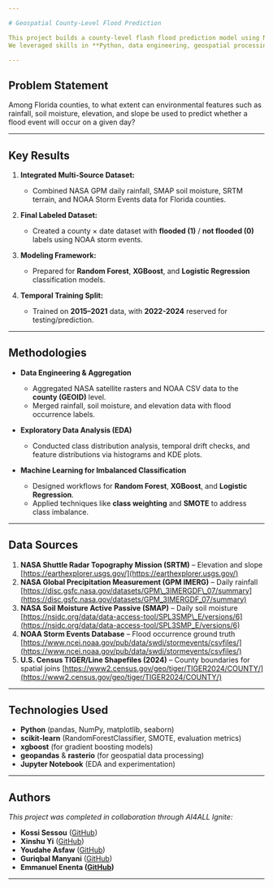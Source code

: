```yaml
---

# Geospatial County-Level Flood Prediction 

This project builds a county-level flash flood prediction model using NASA and NOAA datasets to support local emergency planning and risk mitigation.
We leveraged skills in **Python, data engineering, geospatial processing, and machine learning** as part of the **AI4ALL Ignite** program to create a scalable, data-driven alternative to costly physics-based flood models.

---
```


## Problem Statement

Among Florida counties, to what extent can environmental features such as rainfall, soil moisture, elevation, and slope be used to predict whether a flood event will occur on a given day?


---

## Key Results

1. **Integrated Multi-Source Dataset:**

   * Combined NASA GPM daily rainfall, SMAP soil moisture, SRTM terrain, and NOAA Storm Events data for Florida counties.
2. **Final Labeled Dataset:**

   * Created a county × date dataset with **flooded (1)** / **not flooded (0)** labels using NOAA storm events.
3. **Modeling Framework:**

   * Prepared for **Random Forest**, **XGBoost**, and **Logistic Regression** classification models.
4. **Temporal Training Split:**

   * Trained on **2015–2021** data, with **2022-2024** reserved for testing/prediction.

---

## Methodologies

* **Data Engineering & Aggregation**

  * Aggregated NASA satellite rasters and NOAA CSV data to the **county (GEOID)** level.
  * Merged rainfall, soil moisture, and elevation data with flood occurrence labels.
* **Exploratory Data Analysis (EDA)**

  * Conducted class distribution analysis, temporal drift checks, and feature distributions via histograms and KDE plots.
* **Machine Learning for Imbalanced Classification**

  * Designed workflows for **Random Forest**, **XGBoost**, and **Logistic Regression**.
  * Applied techniques like **class weighting** and **SMOTE** to address class imbalance.

---

## Data Sources

1. **NASA Shuttle Radar Topography Mission (SRTM)** – Elevation and slope
   [https://earthexplorer.usgs.gov/](https://earthexplorer.usgs.gov/)
2. **NASA Global Precipitation Measurement (GPM IMERG)** – Daily rainfall
   [https://disc.gsfc.nasa.gov/datasets/GPM\_3IMERGDF\_07/summary](https://disc.gsfc.nasa.gov/datasets/GPM_3IMERGDF_07/summary)
3. **NASA Soil Moisture Active Passive (SMAP)** – Daily soil moisture
   [https://nsidc.org/data/data-access-tool/SPL3SMP\_E/versions/6](https://nsidc.org/data/data-access-tool/SPL3SMP_E/versions/6)
4. **NOAA Storm Events Database** – Flood occurrence ground truth
   [https://www.ncei.noaa.gov/pub/data/swdi/stormevents/csvfiles/](https://www.ncei.noaa.gov/pub/data/swdi/stormevents/csvfiles/)
5. **U.S. Census TIGER/Line Shapefiles (2024)** – County boundaries for spatial joins
   [https://www2.census.gov/geo/tiger/TIGER2024/COUNTY/](https://www2.census.gov/geo/tiger/TIGER2024/COUNTY/)

---

## Technologies Used

* **Python** (pandas, NumPy, matplotlib, seaborn)
* **scikit-learn** (RandomForestClassifier, SMOTE, evaluation metrics)
* **xgboost** (for gradient boosting models)
* **geopandas** & **rasterio** (for geospatial data processing)
* **Jupyter Notebook** (EDA and experimentation)

---

## Authors

*This project was completed in collaboration through AI4ALL Ignite:*

* **Kossi Sessou** ([GitHub](https://github.com/KossiSessou))
* **Xinshu Yi** ([GitHub](https://github.com/Yi66tech))
* **Youdahe Asfaw** ([GitHub](https://github.com/Youdahe123))
* **Guriqbal Manyani** ([GitHub](https://github.com/gmanyani527))
* **Emmanuel Enenta ([GitHub](https://github.com/chinedu-2002))**

---
